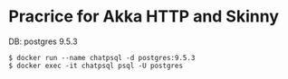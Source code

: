 # Pracrice for Akka HTTP and Skinny

DB: postgres 9.5.3

```
$ docker run --name chatpsql -d postgres:9.5.3
$ docker exec -it chatpsql psql -U postgres
```

